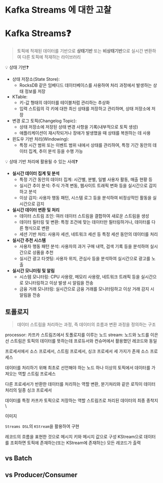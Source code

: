 # Kafka Streams 에 대한 고찰

# Kafka Streams❓

> 토픽에 적재된 데이터를 기반으로 **상태기반** 또는 **비상태기반**으로 실시간 변환하여 다른 토픽에 적재하는 라이브러리

💡 상태 기반❓
- 상태 저장소(State Store):
  - RocksDB 같은 임베디드 데이터베이스를 사용하여 처리 과정에서 발생하는 상태 정보를 저장
- KTable:
  - 키-값 형태의 데이터를 테이블처럼 관리하는 추상화
  - 입력 스트림의 각 키에 대한 최신 상태를 저장하고 관리하며, 상태 저장소에 저장
- 변경 로그 토픽(Changelog Topic):
  - 상태 저장소에 저장된 상태 변경 사항을 기록(내부적으로 토픽 생성)
  - 애플리케이션이 재시작되거나 장애가 발생했을 때 상태를 복원하는 데 사용
- 윈도우 기반 처리(Windowing):
  - 특정 시간 범위 또는 이벤트 범위 내에서 상태를 관리하여, 특정 기간 동안의 데이터 집계, 추이 분석 등을 수행 가능

💡 상태 기반 처리에 활용될 수 있는 사례❓
- **실시간 데이터 집계 및 분석**
  - 특정 기간 동안의 데이터 집계: 시간별, 분별, 일별 사용자 활동, 매출 현황 등
  - 실시간 추이 분석: 주식 가격 변동, 웹사이트 트래픽 변화 등을 실시간으로 감지하고 분석
  - 이상 감지: 사용자 행동 패턴, 시스템 로그 등을 분석하여 비정상적인 활동을 실시간으로 감지
- **실시간 데이터 변환 및 처리**
  - 데이터 스트림 조인: 여러 데이터 스트림을 결합하여 새로운 스트림을 생성
  - 데이터 필터링 및 변환: 특정 조건에 맞는 데이터만 필터링하거나, 데이터를 다른 형식으로 변환
  - 세션 기반 처리: 사용자 세션, 네트워크 세션 등 특정 세션 동안의 데이터를 처리
- **실시간 추천 시스템**
  - 사용자 행동 패턴 분석: 사용자의 과거 구매 내역, 검색 기록 등을 분석하여 실시간으로 상품을 추천
  - 실시간 광고 타겟팅: 사용자 위치, 관심사 등을 분석하여 실시간으로 광고를 노출
- **실시간 모니터링 및 알림**
  - 시스템 모니터링: CPU 사용량, 메모리 사용량, 네트워크 트래픽 등을 실시간으로 모니터링하고 이상 발생 시 알림을 전송
  - 금융 거래 모니터링: 실시간으로 금융 거래를 모니터링하고 이상 거래 감지 시 알림을 전송

## 토폴로지

> 데이터 스트림을 처리하는 과정, 즉 데이터의 흐름과 변환 과정을 정의하는 구조













processor: 카프카 스트림즈에서 토폴로지를 이루는 노드
stream: 노드와 노드를 이은 선
스트림은 토픽의 데이터를 뜻하는데 프로듀서와 컨슈머에서 활용했던 레코드와 동일

프로세서에서 소스 프로세서, 스트림 프로세서, 싱크 프로세서 세 가지가 존재
소스 프로세스

데이터를 처리하기 위해 최초로 선언해야 하는 노드
하나 이상의 토픽에서 데이터를 가져오는 역할
스트림 프로세스

다른 프로세서가 반환한 데이터를 처리하는 역할
변환, 분기처리와 같은 로직이 데이터 처리의 일종
싱크 프로세서

데이터를 특정 카프카 토픽으로 저장하는 역할
스트림즈로 처리된 데이터의 최종 종착지\

이미지






`Streams DSL`의 `KStream`을 활용하여 구현


레코드의 흐름을 표현한 것으로 메시지 키와 메시지 값으로 구성
KStream으로 데이터를 조회하면 토픽에 존재하는(또는 KStream에 존재하는) 모든 레코드가 출력

## vs Batch


## vs Producer/Consumer